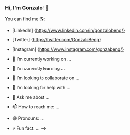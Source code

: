 ### Hi, I'm Gonzalo! 👋

You can find me 🌎:
- [LinkedIn] {https://www.linkedin.com/in/gonzalobeng/}
- [Twitter] {https://twitter.com/GonzaloBeng}
- [Instagram] {https://www.instagram.com/gonzabeng/}





- 🔭 I’m currently working on ...
- 🌱 I’m currently learning ...
- 👯 I’m looking to collaborate on ...
- 🤔 I’m looking for help with ...
- 💬 Ask me about ...
- 📫 How to reach me: ...
- 😄 Pronouns: ...
- ⚡ Fun fact: ...
-->
